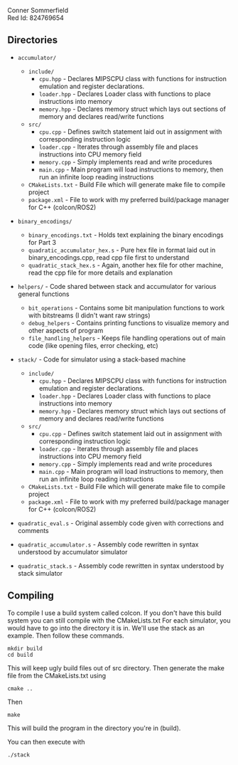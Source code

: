 Conner Sommerfield  
Red Id: 824769654

## Directories ##

- `accumulator/`  
    - `include/`  
        - `cpu.hpp`                     - Declares MIPSCPU class with functions for instruction emulation and register declarations.  
        - `loader.hpp`                  - Declares Loader class with functions to place instructions into memory  
        - `memory.hpp`                  - Declares memory struct which lays out sections of memory and declares read/write functions   
    - `src/`  
        - `cpu.cpp`                     - Defines switch statement laid out in assignment with corresponding instruction logic  
        - `loader.cpp`                  - Iterates through assembly file and places instructions into CPU memory field   
        - `memory.cpp`                  - Simply implements read and write procedures  
        - `main.cpp`                    - Main program will load instructions to memory, then run an infinite loop reading instructions  
    - `CMakeLists.txt`                  - Build File which will generate make file to compile project  
    - `package.xml`                     - File to work with my preferred build/package manager for C++ (colcon/ROS2)  

- `binary_encodings/`  
    - `binary_encodings.txt`            - Holds text explaining the binary encodings for Part 3  
    - `quadratic_accumulator_hex.s`     - Pure hex file in format laid out in binary_encodings.cpp, read cpp file first to understand   
    - `quadratic_stack_hex.s`           - Again, another hex file for other machine, read the cpp file for more details and explanation  

- `helpers/`                            - Code shared between stack and accumulator for various general functions  
    - `bit_operations`                  - Contains some bit manipulation functions to work with bitstreams (I didn't want raw strings)  
    - `debug_helpers`                   - Contains printing functions to visualize memory and other aspects of program  
    - `file_handling_helpers`           - Keeps file handling operations out of main code (like opening files, error checking, etc)  

- `stack/`                              - Code for simulator using a stack-based machine  
    - `include/`  
        - `cpu.hpp`                     - Declares MIPSCPU class with functions for instruction emulation and register declarations.  
        - `loader.hpp`                  - Declares Loader class with functions to place instructions into memory  
        - `memory.hpp`                  - Declares memory struct which lays out sections of memory and declares read/write functions  
    - `src/`  
        - `cpu.cpp`                     - Defines switch statement laid out in assignment with corresponding instruction logic  
        - `loader.cpp`                  - Iterates through assembly file and places instructions into CPU memory field   
        - `memory.cpp`                  - Simply implements read and write procedures  
        - `main.cpp`                    - Main program will load instructions to memory, then run an infinite loop reading instructions  
    - `CMakeLists.txt`                  - Build File which will generate make file to compile project  
    - `package.xml`                     - File to work with my preferred build/package manager for C++ (colcon/ROS2)  

- `quadratic_eval.s`                    - Original assembly code given with corrections and comments  
- `quadratic_accumulator.s`             - Assembly code rewritten in syntax understood by accumulator simulator  
- `quadratic_stack.s`                   - Assembly code rewritten in syntax understood by stack simulator


## Compiling ##
To compile I use a build system called colcon. If you don't have this build system you can still compile with the CMakeLists.txt
For each simulator, you would have to go into the directory it is in. We'll use the stack as an example. Then follow these commands. 

    mkdir build
    cd build
    
This will keep ugly build files out of src directory. Then generate the make file from the CMakeLists.txt using

    cmake ..

Then

    make

This will build the program in the directory you're in (build).

You can then execute with 
 
    ./stack